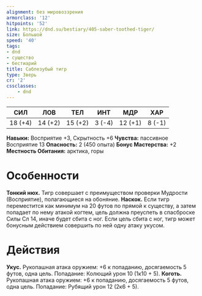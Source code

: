 ```yaml
---
alignment: без мировоззрения
armorclass: '12'
hitpoints: '52'
link: https://dnd.su/bestiary/405-saber-toothed-tiger/
size: Большой
speed: '40'
tags:
- dnd
- существо
- бестиарий
title: Саблезубый тигр
type: Зверь
cr: '2'
cssclasses:
    - dnd
---
```



| СИЛ | ЛОВ | ТЕЛ | ИНТ | МДР | ХАР |
|---|---|---|---|---|---|
| 18 (+4) | 14 (+2) | 15 (+2) | 3 (-4) | 12 (+1) | 8 (-1) |
**Навыки:** Восприятие +3, Скрытность +6
**Чувства:** пассивное Восприятие 13
**Опасность:** 2 (450 опыта)
**Бонус Мастерства:** +2
**Местность Обитания:** арктика, горы


# Особенности
**Тонкий нюх.** Тигр совершает с преимуществом проверки Мудрости (Восприятие), полагающиеся на обоняние.
**Наскок.** Если тигр переместится как минимум на 20 футов по прямой к существу, а затем попадает по нему атакой когтем, цель должна преуспеть в спасброске Силы Сл 14, иначе будет сбита с ног. Если цель сбита с ног, тигр может бонусным действием совершить по ней одну атаку укусом.


# Действия
**Укус.** Рукопашная атака оружием: +6 к попаданию, досягаемость 5 футов, одна цель. Попадание: Колющий урон 10 (1к10 + 5).
**Коготь.** Рукопашная атака оружием: +6 к попаданию, досягаемость 5 футов, одна цель. Попадание: Рубящий урон 12 (2к6 + 5).